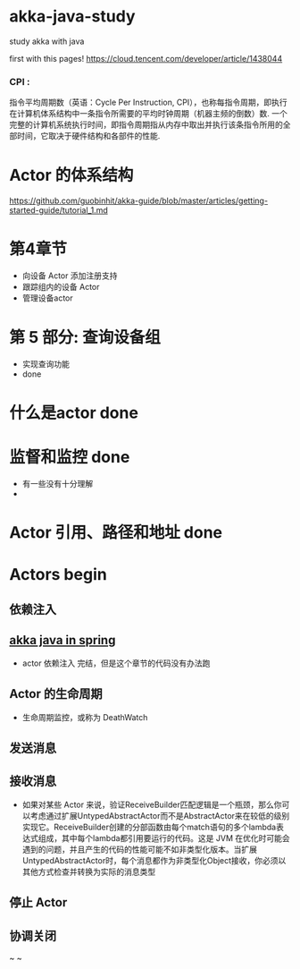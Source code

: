 

# akka-java-study
study akka with java

first with this pages!
https://cloud.tencent.com/developer/article/1438044


### CPI :

指令平均周期数（英语：Cycle Per Instruction, CPI），也称每指令周期，即执行在计算机体系结构中一条指令所需要的平均时钟周期（机器主频的倒数）数.
一个完整的计算机系统执行时间，即指令周期指从内存中取出并执行该条指令所用的全部时间，它取决于硬件结构和各部件的性能.


# Actor 的体系结构
  https://github.com/guobinhit/akka-guide/blob/master/articles/getting-started-guide/tutorial_1.md
 
 

# 第4章节
- 向设备 Actor 添加注册支持
- 跟踪组内的设备 Actor
- 管理设备actor

# 第 5 部分: 查询设备组
- 实现查询功能
- done

#
# 什么是actor done

# 监督和监控 done
- 有一些没有十分理解
-
# Actor 引用、路径和地址 done

# Actors begin
## 依赖注入
## [akka java in spring](https://github.com/typesafehub/activator-akka-java-spring)
- actor 依赖注入 完结，但是这个章节的代码没有办法跑

## Actor 的生命周期
- 生命周期监控，或称为 DeathWatch

## 发送消息

## 接收消息
- 如果对某些 Actor 来说，验证ReceiveBuilder匹配逻辑是一个瓶颈，那么你可以考虑通过扩展UntypedAbstractActor而不是AbstractActor来在较低的级别实现它。ReceiveBuilder创建的分部函数由每个match语句的多个lambda表达式组成，其中每个lambda都引用要运行的代码。这是 JVM 在优化时可能会遇到的问题，并且产生的代码的性能可能不如非类型化版本。当扩展UntypedAbstractActor时，每个消息都作为非类型化Object接收，你必须以其他方式检查并转换为实际的消息类型
## 停止 Actor

## 协调关闭
~
~

